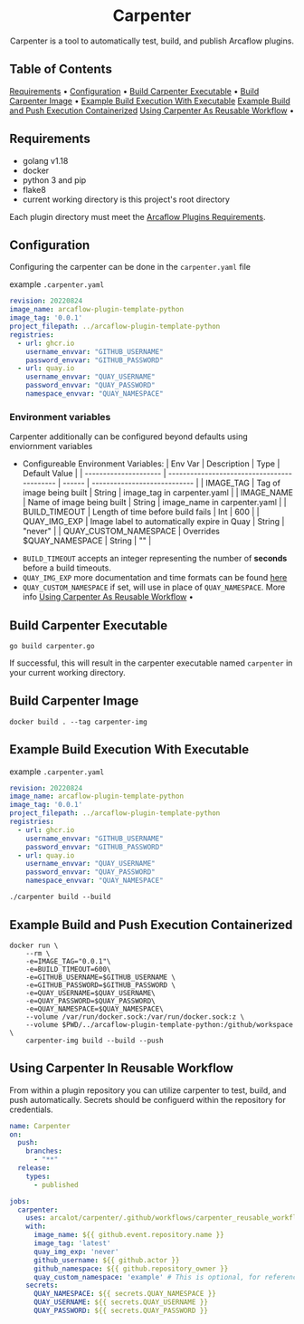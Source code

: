 <!-- markdownlint-configure-file {
  "MD013": {
    "code_blocks": false,
    "tables": false
  },
  "MD033": false,
  "MD041": false
} -->

<div align="center">

# Carpenter

Carpenter is a tool to automatically test, build, and publish Arcaflow plugins.
 
</div>

## Table of Contents

[Requirements](#requirements) •
[Configuration](#configuration) •
[Build Carpenter Executable](#build-carpenter-executable) •
[Build Carpenter Image](#build-carpenter-image) •
[Example Build Execution With Executable](#example-build-execution-with-executable)
[Example Build and Push Execution Containerized](#example-build-and-push-execution-containerized)
[Using Carpenter As Reusable Workflow](#using-carpenter-in-reusable-workflow) •

## Requirements

* golang v1.18
* docker
* python 3 and pip
* flake8
* current working directory is this project's root directory

Each plugin directory must meet the [Arcaflow Plugins Requirements](https://github.com/arcalot/arcaflow-plugins#requirements-for-plugins).

## Configuration

Configuring the carpenter can be done in the `carpenter.yaml` file

example `.carpenter.yaml`
```yaml
revision: 20220824
image_name: arcaflow-plugin-template-python
image_tag: '0.0.1'
project_filepath: ../arcaflow-plugin-template-python
registries:
  - url: ghcr.io
    username_envvar: "GITHUB_USERNAME"
    password_envvar: "GITHUB_PASSWORD"
  - url: quay.io
    username_envvar: "QUAY_USERNAME"
    password_envvar: "QUAY_PASSWORD"
    namespace_envvar: "QUAY_NAMESPACE"
```
### Environment variables

Carpenter additionally can be configured beyond defaults using enviornment variables

  - Configureable Environment Variables:
    | Env Var               | Description                                 | Type   | Default Value                |
    | --------------------- | ------------------------------------------- | ------ | ---------------------------- |
    | IMAGE_TAG             | Tag of image being built                    | String | image_tag in carpenter.yaml  |
    | IMAGE_NAME            | Name of image being built                   | String | image_name in carpenter.yaml |
    | BUILD_TIMEOUT         | Length of time before build fails           | Int    | 600                          |
    | QUAY_IMG_EXP          | Image label to automatically expire in Quay | String | "never"                      |
    | QUAY_CUSTOM_NAMESPACE | Overrides $QUAY_NAMESPACE                   | String | ""                           |

* `BUILD_TIMEOUT` accepts an integer representing the number of **seconds** before a build timeouts.
* `QUAY_IMG_EXP` more documentation and time formats can be found [here](https://docs.projectquay.io/use_quay.html#:~:text=Setting%20tag%20expiration%20from%20a%20Dockerfile)
* `QUAY_CUSTOM_NAMESPACE` if set, will use in place of `QUAY_NAMESPACE`. More info [Using Carpenter As Reusable Workflow](#using-carpenter-in-reusable-workflow) •

## Build Carpenter Executable

```shell
go build carpenter.go
```

If successful, this will result in the carpenter executable named `carpenter` in your current working directory.

## Build Carpenter Image

```shell
docker build . --tag carpenter-img
```

## Example Build Execution With Executable

example `.carpenter.yaml`
```yaml
revision: 20220824
image_name: arcaflow-plugin-template-python
image_tag: '0.0.1'
project_filepath: ../arcaflow-plugin-template-python
registries:
  - url: ghcr.io
    username_envvar: "GITHUB_USERNAME"
    password_envvar: "GITHUB_PASSWORD"
  - url: quay.io
    username_envvar: "QUAY_USERNAME"
    password_envvar: "QUAY_PASSWORD"
    namespace_envvar: "QUAY_NAMESPACE"
```

```shell
./carpenter build --build
```

## Example Build and Push Execution Containerized

```shell
docker run \
    --rm \
    -e=IMAGE_TAG="0.0.1"\
    -e=BUILD_TIMEOUT=600\
    -e=GITHUB_USERNAME=$GITHUB_USERNAME \
    -e=GITHUB_PASSWORD=$GITHUB_PASSWORD \
    -e=QUAY_USERNAME=$QUAY_USERNAME\
    -e=QUAY_PASSWORD=$QUAY_PASSWORD\
    -e=QUAY_NAMESPACE=$QUAY_NAMESPACE\
    --volume /var/run/docker.sock:/var/run/docker.sock:z \
    --volume $PWD/../arcaflow-plugin-template-python:/github/workspace \
    carpenter-img build --build --push
```

## Using Carpenter In Reusable Workflow

From within a plugin repository you can utilize carpenter to test, build, and push automatically.
Secrets should be configuerd within the repository for credentials.

```yaml
name: Carpenter
on:
  push:
    branches:
      - "**"
  release:
    types:
      - published

jobs:
  carpenter:
    uses: arcalot/carpenter/.github/workflows/carpenter_reusable_workflow.yaml@main
    with:
      image_name: ${{ github.event.repository.name }}
      image_tag: 'latest'
      quay_img_exp: 'never'
      github_username: ${{ github.actor }}
      github_namespace: ${{ github.repository_owner }}
      quay_custom_namespace: 'example' # This is optional, for reference
    secrets: 
      QUAY_NAMESPACE: ${{ secrets.QUAY_NAMESPACE }}
      QUAY_USERNAME: ${{ secrets.QUAY_USERNAME }}
      QUAY_PASSWORD: ${{ secrets.QUAY_PASSWORD }}

```
